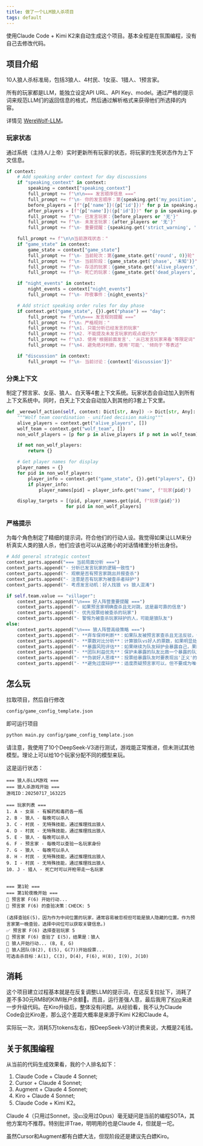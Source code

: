```yaml
---
title: 做了一个LLM狼人杀项目
tags: default
---
```


使用Claude Code + Kimi K2来自动生成这个项目。基本全程是在氛围编程，没有自己去修改代码。

## 项目介绍

10人狼人杀标准局，包括3狼人、4村民、1女巫、1猎人、1预言家。

所有的玩家都是LLM，能独立设定API URL、API Key、model。通过严格的提示词来规范LLM们的返回信息的格式，然后通过解析格式来获得他们所选择的内容。

详情见 [WereWolf-LLM](https://github.com/pzweuj/WereWolf-LLM)。

### 玩家状态

通过系统（主持人/上帝）实时更新所有玩家的状态，将玩家的生死状态作为上下文信息。

```python
if context:
    # Add speaking order context for day discussions
    if "speaking_context" in context:
        speaking = context["speaking_context"]
        full_prompt += f"\n\n=== 发言顺序信息 ==="
        full_prompt += f"\n- 你的发言顺序：第{speaking.get('my_position', 0)}位"
        before_players = [f"{p['name']}({p['id']})" for p in speaking.get('players_before_me', [])]
        after_players = [f"{p['name']}({p['id']})" for p in speaking.get('players_after_me', [])]
        full_prompt += f"\n- 已发言玩家：{before_players or '无'}"
        full_prompt += f"\n- 未发言玩家：{after_players or '无'}"
        full_prompt += f"\n- 重要提醒：{speaking.get('strict_warning', '')}"

    full_prompt += f"\n\n当前游戏状态："
    if "game_state" in context:
        game_state = context["game_state"]
        full_prompt += f"\n- 当前轮次：第{game_state.get('round', 0)}轮"
        full_prompt += f"\n- 当前阶段：{game_state.get('phase', '未知')}"
        full_prompt += f"\n- 存活的玩家：{game_state.get('alive_players', [])}"
        full_prompt += f"\n- 死亡的玩家：{game_state.get('dead_players', [])}"

    if "night_events" in context:
        night_events = context["night_events"]
        full_prompt += f"\n- 昨夜事件：{night_events}"

    # Add strict speaking order rules for day phase
    if context.get("game_state", {}).get("phase") == "day":
        full_prompt += f"\n\n=== 发言规则提醒 ==="
        full_prompt += f"\n⚠️ 严格规则："
        full_prompt += f"\n1. 只能分析已经发言的玩家"
        full_prompt += f"\n2. 不能提及未发言玩家的观点或行为"
        full_prompt += f"\n3. 使用'根据前面发言'、'从已发言玩家来看'等限定词"
        full_prompt += f"\n4. 避免绝对判断，使用'可能'、'倾向于'等表述"

    if "discussion" in context:
        full_prompt += f"\n- 当前讨论：{context['discussion']}"
```


### 分类上下文

制定了预言家、女巫、狼人、白天等4套上下文系统。玩家状态会自动加入到所有上下文系统中。同时，白天上下文会自动加入到其他的3套上下文里。

```python
def _werewolf_action(self, context: Dict[str, Any]) -> Dict[str, Any]:
    """Wolf team coordination - unified decision making"""
    alive_players = context.get("alive_players", [])
    wolf_team = context.get("wolf_team", [])
    non_wolf_players = [p for p in alive_players if p not in wolf_team]

    if not non_wolf_players:
        return {}

    # Get player names for display
    player_names = {}
    for pid in non_wolf_players:
        player_info = context.get("game_state", {}).get("players", {}).get(pid)
        if player_info:
            player_names[pid] = player_info.get("name", f"玩家{pid}")

    display_targets = [(pid, player_names.get(pid, f"玩家{pid}")) 
                      for pid in non_wolf_players]
```

### 严格提示
为每个角色制定了精细的提示词，符合他们的行动人设。我觉得如果让LLM来分析真实人类的狼人杀，他们应该也可以从这微小的对话情绪里分析出身份。

```python
# Add general strategic context
context_parts.append("=== 当前局面分析 ===")
context_parts.append("- 分析已发言玩家的逻辑一致性")
context_parts.append("- 观察是否有预言家跳出并报查杀")
context_parts.append("- 注意是否有玩家为被查杀者辩护")
context_parts.append("- 考虑发言动机：好人找狼 vs 狼人混淆")

if self.team.value == "villager":
    context_parts.append("\n=== 好人阵营重要提醒 ===")
    context_parts.append("- 如果预言家明确查杀且无对跳，这是最可靠的信息")
    context_parts.append("- 优先投票给被查杀的玩家")
    context_parts.append("- 警惕为被查杀玩家辩护的人，可能是狼队友")
else:
    context_parts.append("\n=== 狼人阵营高级策略 ===")
    context_parts.append("- **弃车保帅判断**：如果队友被预言家查杀且无法反驳，评估是否需要切割")
    context_parts.append("- **票数对比分析**：计算狼队vs好人的票数，如果明显处于劣势则考虑放弃队友")
    context_parts.append("- **暴露风险评估**：如果继续为队友辩护会暴露自己，果断投票给队友")
    context_parts.append("- **团队利益优先**：保护未暴露的队友比救一个暴露的队友更重要")
    context_parts.append("- **伪装好人思维**：投票给暴露队友时要表现出'正义'的好人逻辑")
    context_parts.append("- **避免过度辩护**：适度质疑预言家可以，但不要成为唯一为队友说话的人")
```

## 怎么玩

拉取项目，然后自行修改

```bash
config/game_config_template.json
```

即可运行项目

```bash
python main.py config/game_config_template.json
```

请注意，我使用了10个DeepSeek-V3进行测试，游戏能正常推进，但未测试其他模型。理论上可以给10个玩家分配不同的模型来玩。

这是运行状态：

```
=== 狼人杀LLM游戏 ===
=== 狼人杀游戏开始 ===
游戏ID：20250717_163225

=== 玩家列表 ===
1. A - 女巫 - 有解药和毒药各一瓶
2. B - 狼人 - 每晚可以杀人
3. C - 村民 - 无特殊技能，通过推理找出狼人
4. D - 村民 - 无特殊技能，通过推理找出狼人
5. E - 狼人 - 每晚可以杀人
6. F - 预言家 - 每晚可以查验一名玩家身份
7. G - 狼人 - 每晚可以杀人
8. H - 村民 - 无特殊技能，通过推理找出狼人
9. I - 村民 - 无特殊技能，通过推理找出狼人
10. J - 猎人 - 死亡时可以开枪带走一名玩家


=== 第1轮 ===
=== 第1轮夜晚开始 ===
🔮 预言家 F(6) 开始行动...
🔮 预言家 F(6) 的查验决策：CHECK: 5

(选择查验E(5)，因为作为中间位置的玩家，通常容易被忽视但可能是狼人隐藏的位置。作为预言家第一晚查验，选择中间位可以获取关键信息。)
✅ 预言家 F(6) 选择查验玩家 5
🔮 预言家 F(6) 查验了 E(5)，结果是：狼人
🐺 狼人开始行动... (B, E, G)
🐺 狼人团队(B(2), E(5), G(7))开始投票...
可选击杀目标：A(1), C(3), D(4), F(6), H(8), I(9), J(10)
```

## 消耗

这个项目建立过程基本就是在反复调整LLM的提示词，在这反复拉扯下，消耗了差不多30元RMB的KIMI账户余额🤣。而且，运行差强人意，最后我用了[Kiro](https://kiro.dev/)来进一步升级代码。在Kiro升级后，整体没有问题。从经验看，我不认为Claude Code会比Kiro差，那么这个差距大概率是来源于Kimi K2和Claude 4。

实际玩一次，消耗5万tokens左右，按DeepSeek-V3的计费来说，大概是2毛钱。

## 关于氛围编程

从当前的代码生成效果看，我的个人排名如下：

1. Claude Code + Claude 4 Sonnet;
2. Cursor + Claude 4 Sonnet;
3. Augment + Claude 4 Sonnet;
4. Kiro + Claude 4 Sonnet;
5. Claude Code + Kimi K2。

Claude 4（只用过Sonnet，没💴没用过Opus）毫无疑问是当前的编程SOTA，其他方案均不推荐。特别批评Trae，明明用的也是Claude 4，但就是一坨。

虽然Cursor和Augment都有白嫖大法，但现阶段还是建议先白嫖Kiro。
